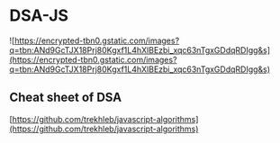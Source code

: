 # DSA-JS

![https://encrypted-tbn0.gstatic.com/images?q=tbn:ANd9GcTJX18Prj80Kgxf1L4hXlBEzbi_xqc63nTgxGDdqRDIgg&s](https://encrypted-tbn0.gstatic.com/images?q=tbn:ANd9GcTJX18Prj80Kgxf1L4hXlBEzbi_xqc63nTgxGDdqRDIgg&s)

## Cheat sheet of DSA

[https://github.com/trekhleb/javascript-algorithms](https://github.com/trekhleb/javascript-algorithms)
